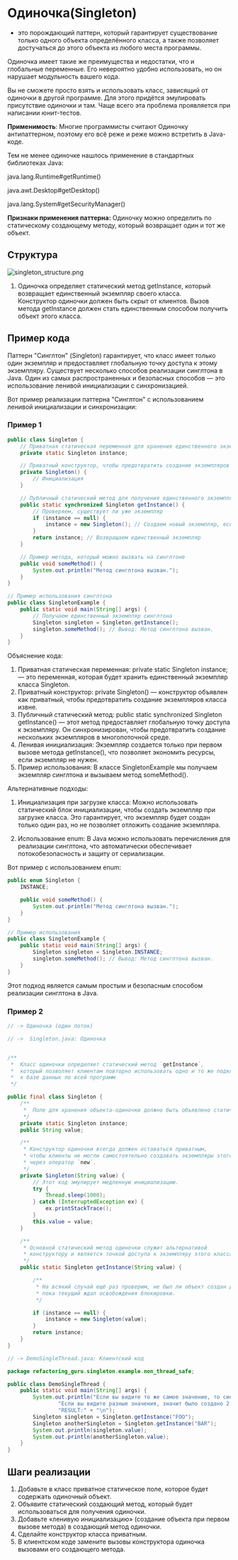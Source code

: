 # Одиночка(Singleton)

- это порождающий паттерн, который гарантирует существование только одного
  объекта определённого класса, а также позволяет достучаться до этого объекта
  из любого места программы.

Одиночка имеет такие же преимущества и недостатки, что и глобальные переменные.
Его невероятно удобно использовать, но он нарушает модульность вашего кода.

Вы не сможете просто взять и использовать класс, зависящий от одиночки в другой
программе. Для этого придётся эмулировать присутствие одиночки и там. Чаще всего
эта проблема проявляется при написании юнит-тестов.

**Применимость**: Многие программисты считают Одиночку антипаттерном, поэтому
его всё реже и реже можно встретить в Java-коде.

Тем не менее одиночке нашлось применение в стандартных библиотеках Java:

java.lang.Runtime#getRuntime()

java.awt.Desktop#getDesktop()

java.lang.System#getSecurityManager()

**Признаки применения паттерна:** Одиночку можно определить по статическому
создающему методу, который возвращает один и тот же объект.

## Структура

![singleton_structure.png](/img/design_pattern/design_patterns/singleton_structure.png)

1. Одиночка определяет статический метод getInstance,
который возвращает единственный экземпляр своего
класса.<br>
Конструктор одиночки должен быть скрыт от клиентов.
Вызов метода getInstance должен стать единственным
способом получить объект этого класса.

## Пример кода

Паттерн "Синглтон" (Singleton) гарантирует, что класс имеет только один
экземпляр и предоставляет глобальную точку доступа к этому экземпляру.
Существует несколько способов реализации синглтона в Java. Один из самых
распространенных и безопасных способов — это использование ленивой инициализации
с синхронизацией.

Вот пример реализации паттерна "Синглтон" с использованием ленивой инициализации
и синхронизации:

### Пример 1

```java
public class Singleton {
    // Приватная статическая переменная для хранения единственного экземпляра
    private static Singleton instance;

    // Приватный конструктор, чтобы предотвратить создание экземпляров извне
    private Singleton() {
        // Инициализация
    }

    // Публичный статический метод для получения единственного экземпляра
    public static synchronized Singleton getInstance() {
        // Проверяем, существует ли уже экземпляр
        if (instance == null) {
            instance = new Singleton(); // Создаем новый экземпляр, если он не существует
        }
        return instance; // Возвращаем единственный экземпляр
    }

    // Пример метода, который можно вызвать на синглтоне
    public void someMethod() {
        System.out.println("Метод синглтона вызван.");
    }
}

// Пример использования синглтона
public class SingletonExample {
    public static void main(String[] args) {
        // Получаем единственный экземпляр синглтона
        Singleton singleton = Singleton.getInstance();
        singleton.someMethod(); // Вывод: Метод синглтона вызван.
    }
}
```

Объяснение кода:

1. Приватная статическая переменная: private static Singleton instance; — это
   переменная, которая будет хранить единственный экземпляр класса Singleton.
2. Приватный конструктор: private Singleton() — конструктор объявлен как
   приватный, чтобы предотвратить создание экземпляров класса извне.
3. Публичный статический метод: public static synchronized Singleton
   getInstance() — этот метод предоставляет глобальную точку доступа к
   экземпляру. Он синхронизирован, чтобы предотвратить создание нескольких
   экземпляров в многопоточной среде.
4. Ленивая инициализация: Экземпляр создается только при первом вызове метода
   getInstance(), что позволяет экономить ресурсы, если экземпляр не нужен.
5. Пример использования: В классе SingletonExample мы получаем экземпляр
   синглтона и вызываем метод someMethod().

Альтернативные подходы:

1. Инициализация при загрузке класса: Можно использовать статический блок
   инициализации, чтобы создать экземпляр при загрузке класса. Это гарантирует,
   что
   экземпляр будет создан только один раз, но не позволяет отложить создание
   экземпляра.

2. Использование enum: В Java можно использовать перечисления для реализации
   синглтона, что автоматически обеспечивает потокобезопасность и защиту от
   сериализации.

Вот пример с использованием enum:

```java
public enum Singleton {
    INSTANCE;

    public void someMethod() {
        System.out.println("Метод синглтона вызван.");
    }
}

// Пример использования
public class SingletonExample {
    public static void main(String[] args) {
        Singleton singleton = Singleton.INSTANCE;
        singleton.someMethod(); // Вывод: Метод синглтона вызван.
    }
}
```

Этот подход является самым простым и безопасным способом реализации синглтона в
Java.

### Пример 2

```java
// -> Одиночка (один поток)

// ->  Singleton.java: Одиночка


/**
 *  Класс одиночки определяет статический метод `getInstance`, 
 *  который позволяет клиентам повторно использовать одно и то же подключение
 *  к базе данных по всей программ
 */

public final class Singleton {
    /**
     *  Поле для хранения объекта-одиночки должно быть объявлено статичным.
     */
    private static Singleton instance;
    public String value;

    /**
     * Конструктор одиночки всегда должен оставаться приватным, 
     * чтобы клиенты не могли самостоятельно создавать экземпляры этого класса 
     * через оператор `new`.
     */
    private Singleton(String value) {
        // Этот код эмулирует медленную инициализацию.
        try {
            Thread.sleep(1000);
        } catch (InterruptedException ex) {
            ex.printStackTrace();
        }
        this.value = value;
    }

    /**
     * Основной статический метод одиночки служит альтернативой
     * конструктору и является точкой доступа к экземпляру этого класса.
     */
    public static Singleton getInstance(String value) {

        /**
         * На всякий случай ещё раз проверим, не был ли объект создан другим потоком, 
         * пока текущий ждал освобождения блокировки.
         */

        if (instance == null) {
            instance = new Singleton(value);
        }
        return instance;
    }
}

// -> DemoSingleThread.java: Клиентский код

package refactoring_guru.singleton.example.non_thread_safe;

public class DemoSingleThread {
    public static void main(String[] args) {
        System.out.println("Если вы видите то же самое значение, то синглтон был использован повторно. (yay!)" + "\n" +
                "Если вы видите разные значения, значит было создано 2 синглтона. (booo!!)" + "\n\n" +
                "RESULT:" + "\n");
        Singleton singleton = Singleton.getInstance("FOO");
        Singleton anotherSingleton = Singleton.getInstance("BAR");
        System.out.println(singleton.value);
        System.out.println(anotherSingleton.value);
    }
}

```


## Шаги реализации

1. Добавьте в класс приватное статическое поле, которое будет содержать одиночный объект.
2. Объявите статический создающий метод, который будет использоваться для получения одиночки.
3. Добавьте «ленивую инициализацию» (создание объекта при первом вызове метода) в создающий метод одиночки.
4. Сделайте конструктор класса приватным.
5. В клиентском коде замените вызовы конструктора одиночка вызовами его создающего метода.